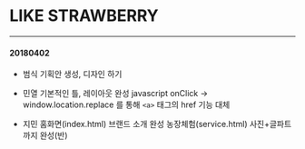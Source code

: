 # LIKE STRAWBERRY
- - -
#### 20180402

- 범식
기획안 생성, 디자인 하기

- 민열
기본적인 틀, 레이아웃 완성
javascript onClick -> window.location.replace 를 통해 `<a>` 태그의 href 기능 대체

- 지민
홈화면(index.html) 브랜드 소개 완성
농장체험(service.html) 사진+글파트 까지 완성(반)








